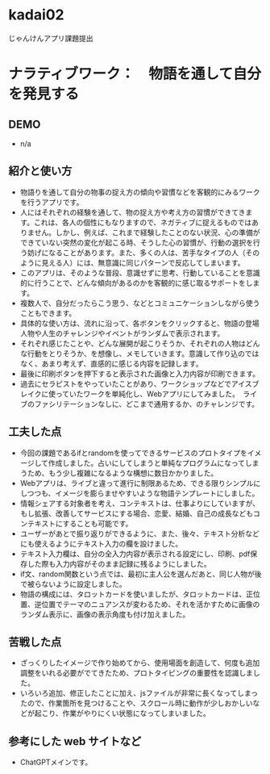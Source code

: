 # kadai02
じゃんけんアプリ課題提出

# ナラティブワーク：　物語を通して自分を発見する

## DEMO

  - n/a

## 紹介と使い方

  - 物語りを通して自分の物事の捉え方の傾向や習慣などを客観的にみるワークを行うアプリです。
  - 人にはそれぞれの経験を通して、物の捉え方や考え方の習慣ができてきます。これは、各人の個性にもなりますので、ネガティブに捉えるものではありません。しかし、例えば、これまで経験したことのない状況、心の準備ができていない突然の変化が起こる時、そうした心の習慣が、行動の選択を行う妨げになることがあります。また、多くの人は、苦手なタイプの人（そのように見える人）には、無意識に同じパターンで反応してしまいます。
  - このアプリは、そのような普段、意識せずに思考、行動していることを意識的に行うことで、どんな傾向があるのかを客観的に感じ取るサポートをします。
  - 複数人で、自分だったらこう思う、などとコミュニケーションしながら使うこともできます。
  - 具体的な使い方は、流れに沿って、各ボタンをクリックすると、物語の登場人物や人生のチャレンジやイベントがランダムで表示されます。
  - それぞれ感じたことや、どんな展開が起こりそうか、それぞれの人物はどんな行動をとりそうか、を想像し、メモしていきます。意識して作り込のではなく、あまり考えず、直感的に感じる内容を記録します。
  - 最後に印刷ボタンを押下すると表示された画像と入力内容が印刷できます。
  - 過去にセラピストをやっていたことがあり、ワークショップなどでアイスブレイクに使っていたワークを単純化し、Webアプリにしてみました。　ライブのファシリテーションなしに、どこまで通用するか、のチャレンジです。


## 工夫した点

  - 今回の課題であるifとrandomを使ってできるサービスのプロトタイプをイメージして作成しました。占いにしてしまうと単純なプログラムになってしまうため、もう少し複雑になるような構想に数日かかりました。
  - Webアプリは、ライブと違って進行に制限あるため、できる限りシンプルにしつつも、イメージを膨らませやすいような物語テンプレートにしました。
  - 情報シェアする対象者を考え、コンテキストは、仕事よりにしていますが、もし拡張、改善してサービスにする場合、恋愛、結婚、自己の成長などもコンテキストにすることも可能です。
  - ユーザーがあとで振り返りができるように、また、後々、テキスト分析などにも使えるようにテキスト入力の欄を設けました。
  - テキスト入力欄は、自分の全入力内容が表示される設定にし、印刷、pdf保存した際も入力内容がそのまま記録に残るようにしました。
  - if文、random関数という点では、最初に主人公を選んだあと、同じ人物が後で被らないように設定しました。
  - 物語の構成には、タロットカードを使いましたが、タロットカードは、正位置、逆位置でテーマのニュアンスが変わるため、それを活かすために画像のランダム表示に、画像の表示角度も付け加えました。

## 苦戦した点

  - ざっくりしたイメージで作り始めてから、使用場面を創造して、何度も追加調整をいれる必要がでてきたため、プロトタイピングの重要性を認識しました。
  - いろいろ追加、修正したことに加え、jsファイルが非常に長くなってしまったので、作業箇所を見つけることや、スクロール時に動作が少しおかしいなどが起こり、作業がやりにくい状態になってしまいました。

## 参考にした web サイトなど

  - ChatGPTメインです。

